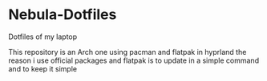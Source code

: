 # Nebula-Dotfiles
Dotfiles of my laptop

This repository is an Arch one using pacman and flatpak in hyprland 
the reason i use official packages and flatpak is to update in a simple command and to keep it simple
